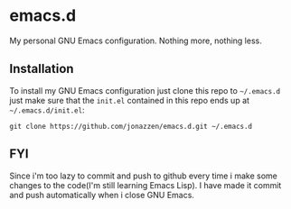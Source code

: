 # emacs.d

My personal GNU Emacs configuration. Nothing more, nothing less.

## Installation

To install my GNU Emacs configuration just clone this repo to `~/.emacs.d` just make sure that the
`init.el` contained in this repo ends up at `~/.emacs.d/init.el`:

```
git clone https://github.com/jonazzen/emacs.d.git ~/.emacs.d
```

## FYI

Since i'm too lazy to commit and push to github every time i make some changes to the code(I'm still learning Emacs Lisp).
I have made it commit and push automatically when i close GNU Emacs.